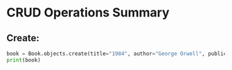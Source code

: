 # CRUD Operations Summary

## Create:
```python
book = Book.objects.create(title="1984", author="George Orwell", publication_year=1949)
print(book)
